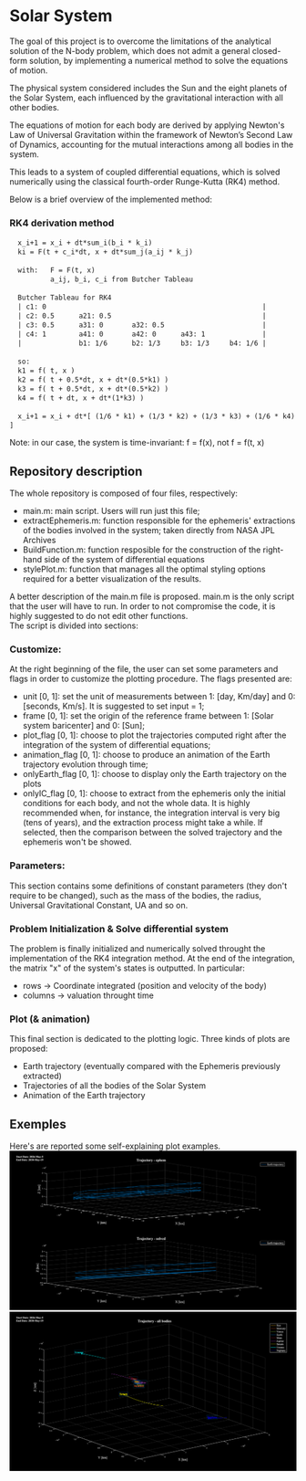 # Solar System
The goal of this project is to overcome the limitations of the analytical solution of the N-body problem, which does not admit a general closed-form solution, by implementing a numerical method to solve the equations of motion.

The physical system considered includes the Sun and the eight planets of the Solar System, each influenced by the gravitational interaction with all other bodies.

The equations of motion for each body are derived by applying Newton's Law of Universal Gravitation within the framework of Newton’s Second Law of Dynamics, accounting for the mutual interactions among all bodies in the system.

This leads to a system of coupled differential equations, which is solved numerically using the classical fourth-order Runge-Kutta (RK4) method.

Below is a brief overview of the implemented method:

### RK4 derivation method

      x_i+1 = x_i + dt*sum_i(b_i * k_i)
      ki = F(t + c_i*dt, x + dt*sum_j(a_ij * k_j)

      with:   F = F(t, x)
              a_ij, b_i, c_i from Butcher Tableau

      Butcher Tableau for RK4
      | c1: 0                                                     |
      | c2: 0.5      a21: 0.5                                     |
      | c3: 0.5      a31: 0       a32: 0.5                        |
      | c4: 1        a41: 0       a42: 0      a43: 1              |
      |              b1: 1/6      b2: 1/3     b3: 1/3     b4: 1/6 |

      so:      
      k1 = f( t, x )
      k2 = f( t + 0.5*dt, x + dt*(0.5*k1) )
      k3 = f( t + 0.5*dt, x + dt*(0.5*k2) )
      k4 = f( t + dt, x + dt*(1*k3) )

      x_i+1 = x_i + dt*[ (1/6 * k1) + (1/3 * k2) + (1/3 * k3) + (1/6 * k4) ] 
      
  Note: in our case, the system is time-invariant:
      f = f(x), not f = f(t, x)


## Repository description
The whole repository is composed of four files, respectively:
- main.m: main script. Users will run just this file;
- extractEphemeris.m: function responsible for the ephemeris' extractions of the bodies involved in the system; taken directly from NASA JPL Archives
- BuildFunction.m: function resposible for the construction of the right-hand side of the system of differential equations
- stylePlot.m: function that manages all the optimal styling options required for a better visualization of the results.

A better description of the main.m file is proposed.
main.m is the only script that the user will have to run. In order to not compromise the code, it is highly suggested to do not edit other functions.  
The script is divided into sections:
### Customize:
At the right beginning of the file, the user can set some parameters and flags in order to customize the plotting procedure.
The flags presented are:
- unit [0, 1]: set the unit of measurements between 1: [day, Km/day] and 0: [seconds, Km/s]. It is suggested to set input = 1;
- frame [0, 1]: set the origin of the reference frame between 1: [Solar system baricenter] and 0: [Sun];
- plot_flag [0, 1]: choose to plot the trajectories computed right after the integration of the system of differential equations;
- animation_flag [0, 1]: choose to produce an animation of the Earth trajectory evolution through time;
- onlyEarth_flag [0, 1]: choose to display only the Earth trajectory on the plots
- onlyIC_flag [0, 1]: choose to extract from the ephemeris only the initial conditions for each body, and not the whole data. It is highly recommended when, for instance,
the integration interval is very big (tens of years), and the extraction process might take a while. If selected, then the comparison between the solved trajectory and the ephemeris won't be showed.

### Parameters:
This section contains some definitions of constant parameters (they don't require to be changed), such as the mass of the bodies, the radius, Universal Gravitational Constant, UA and so on.

### Problem Initialization & Solve differential system
The problem is finally initialized and numerically solved throught the implementation of the RK4 integration method.
At the end of the integration, the matrix "x" of the system's states is outputted. In particular:
- rows -> Coordinate integrated (position and velocity of the body)
- columns -> valuation throught time

### Plot (& animation)
This final section is dedicated to the plotting logic.
Three kinds of plots are proposed:
- Earth trajectory (eventually compared with the Ephemeris previously extracted)
- Trajectories of all the bodies of the Solar System
- Animation of the Earth trajectory

## Exemples
Here's are reported some self-explaining plot examples.
![compare_earth](./assets/earth.png)
![all_bodies](./assets/all_bodies.png)





